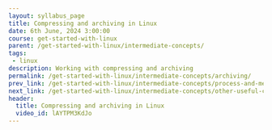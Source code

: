 ```yaml
---
layout: syllabus_page
title: Compressing and archiving in Linux
date: 6th June, 2024 3:00:00
course: get-started-with-linux
parent: /get-started-with-linux/intermediate-concepts/
tags:
 - linux
description: Working with compressing and archiving
permalink: /get-started-with-linux/intermediate-concepts/archiving/
prev_link: /get-started-with-linux/intermediate-concepts/process-and-memory/
next_link: /get-started-with-linux/intermediate-concepts/other-useful-commands/
header:
  title: Compressing and archiving in Linux
  video_id: lAYTPM3KdJo
---
```

